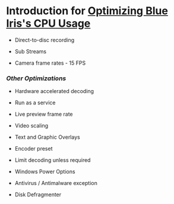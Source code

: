 # Introduction for [Optimizing Blue Iris's CPU Usage](https://ipcamtalk.com/wiki/optimizing-blue-iris-s-cpu-usage/)


- Direct-to-disc recording


- Sub Streams


- Camera frame rates - 15 FPS


### _Other Optimizations_

- Hardware accelerated decoding

- Run as a service

- Live preview frame rate

- Video scaling

- Text and Graphic Overlays

- Encoder preset

- Limit decoding unless required

- Windows Power Options

- Antivirus / Antimalware exception

- Disk Defragmenter
